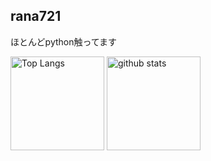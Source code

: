 ## rana721
ほとんどpython触ってます

<p align="left"> 
  <img alt="Top Langs" height="150px" src="https://github-readme-stats.vercel.app/api/top-langs/?username=rana421&layout=compact&show_icons=true&theme=onedark" />
  <img alt="github stats" height="150px" src="https://github-readme-stats.vercel.app/api?username=rana421&theme=onedark&show_icons=ture" />
</p>

